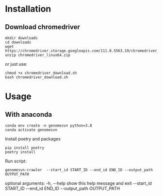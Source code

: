 # Installation

## Download chromedriver
```
mkdir downloads
cd downloads
wget https://chromedriver.storage.googleapis.com/111.0.5563.19/chromedriver_linux64.zip
unzip chromedriver_linux64.zip 
```

or just use:
```
chmod +x chromedriver_download.sh
bash chromedriver_download.sh
```

# Usage

## With anaconda
```
conda env create -n genomesvn python=3.8
conda activate genomesvn
```

Install poetry and packages
```
pip install poetry
poetry install
```

Run script:
```
genomesvn-crawler  --start_id START_ID --end_id END_ID --output_path OUTPUT_PATH
```

optional arguments:
  -h, --help            show this help message and exit
  --start_id START_ID
  --end_id END_ID
  --output_path OUTPUT_PATH